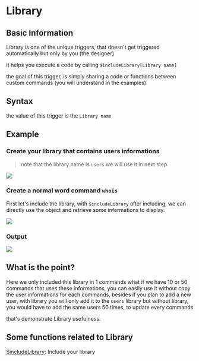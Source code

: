 # Library

## Basic Information
Library is one of the unique triggers, that doesn't get triggered automatically
but only by you (the designer)

it helps you execute a code by calling `$includeLibrary[Library name]`

the goal of this trigger, is simply sharing a code or functions between custom commands (you will understand in the examples)

## Syntax
the value of this trigger is the `Library name`

## Example
### Create your library that contains users informations
> note that the library name is `users` we will use it in next step.

![](https://i.imgur.com/93WZesG.png)

### Create a normal word command `whois`
First let's include the library, with `$includeLibrary`
after including, we can directly use the object and retrieve some informations to display.

![](https://i.imgur.com/KQbkjrS.png)

### Output
![](https://i.imgur.com/v9DT5xR.png)

## What is the point?
Here we only included this library in 1 commands
what if we have 10 or 50 commands that uses these informations, you can easily use it without copy the user informations for each commands,
besides if you plan to add a new user, with library you will only add it to the `users` library
but without library, you would have to add the same users 50 times, to update every commands

that's demonstrate Library usefulness.


## Some functions related to Library
[$includeLibrary](../Unclassified/includeLibrary.md):   Include your library